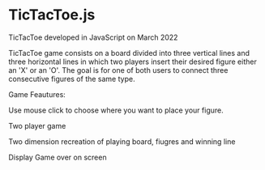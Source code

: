 # TicTacToe.js
TicTacToe developed in JavaScript on March 2022


TicTacToe game consists on a board divided into three vertical lines and three horizontal lines in which two players insert their desired figure either an 'X' or an 'O'. The goal is for one of both users to connect three consecutive figures of the same type. 

Game Feautures:

Use mouse click to choose where you want to place your figure. 

Two player game 

Two dimension recreation of playing board, fiugres and winning line

Display Game over on screen
